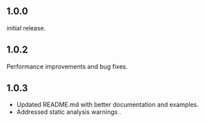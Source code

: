 ## 1.0.0

initial release.

## 1.0.2 

Performance improvements and bug fixes.

## 1.0.3
- Updated README.md with better documentation and examples.
- Addressed static analysis warnings .
